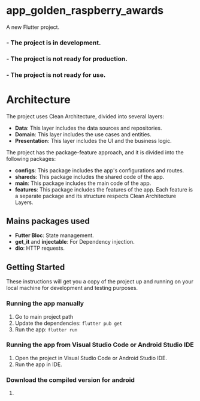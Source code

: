 # app_golden_raspberry_awards

A new Flutter project.

### - The project is in development.
### - The project is not ready for production. 
### - The project is not ready for use.

# Architecture

The project uses Clean Architecture, divided into several layers:  

- **Data**: This layer includes the data sources and repositories.
- **Domain**: This layer includes the use cases and entities.
- **Presentation**: This layer includes the UI and the business logic.  

The project has the package-feature approach, and it is divided into the following packages:

- **configs**: This package includes the app's configurations and routes.  
- **shareds**: This package includes the shared code of the app.
- **main**: This package includes the main code of the app.  
- **features**: This package includes the features of the app. Each feature is a separate package and its structure respects Clean Architecture Layers.

## Mains packages used
- **Futter Bloc**: State management.
- **get_it** and **injectable**: For Dependency injection.
- **dio**: HTTP requests.

## Getting Started

These instructions will get you a copy of the project up and running on your local machine for development and testing purposes.

### Running the app manually
1. Go to main project path
2. Update the dependencies: `flutter pub get`
3. Run the app: `flutter run`

### Running the app from Visual Studio Code or Android Studio IDE
1. Open the project in Visual Studio Code or Android Studio IDE.
2. Run the app in IDE.

### Download the compiled version for android
1. 